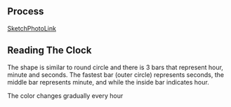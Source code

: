 ## Process
[SketchPhotoLink](https://github.com/samizdatco/dvia-2018/blob/master/1.mapping-time/students/am/sherley/Screen%20Shot%202018-09-12%20at%2010.08.13%20AM.png)

## Reading The Clock
The shape is similar to round circle and there is 3 bars that represent hour, minute and seconds. The fastest bar (outer circle) represents seconds, the middle bar represents minute, and while the inside bar indicates hour.

The color changes gradually every hour


